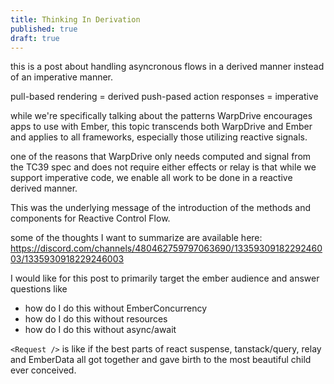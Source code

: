 ```yaml
---
title: Thinking In Derivation
published: true
draft: true
---
```


this is a post about handling asyncronous flows in a derived manner instead
of an imperative manner.

pull-based rendering = derived
push-pased action responses = imperative

while we're specifically talking about the patterns WarpDrive encourages apps
to use with Ember, this topic transcends both WarpDrive and Ember and applies
to all frameworks, especially those utilizing reactive signals.

one of the reasons that WarpDrive only needs computed and signal from the TC39 spec
and does not require either effects or relay is that while we support imperative
code, we enable all work to be done in a reactive derived manner.

This was the underlying message of the introduction of the methods and components
for Reactive Control Flow.

some of the thoughts I want to summarize are available here: https://discord.com/channels/480462759797063690/1335930918229246003/1335930918229246003 

I would like for this post to primarily target the ember audience and answer questions
like

- how do I do this without EmberConcurrency
- how do I do this without resources
- how do I do this without async/await

`<Request />` is like if the best parts of react suspense, tanstack/query, relay and EmberData
all got together and gave birth to the most beautiful child ever conceived.


